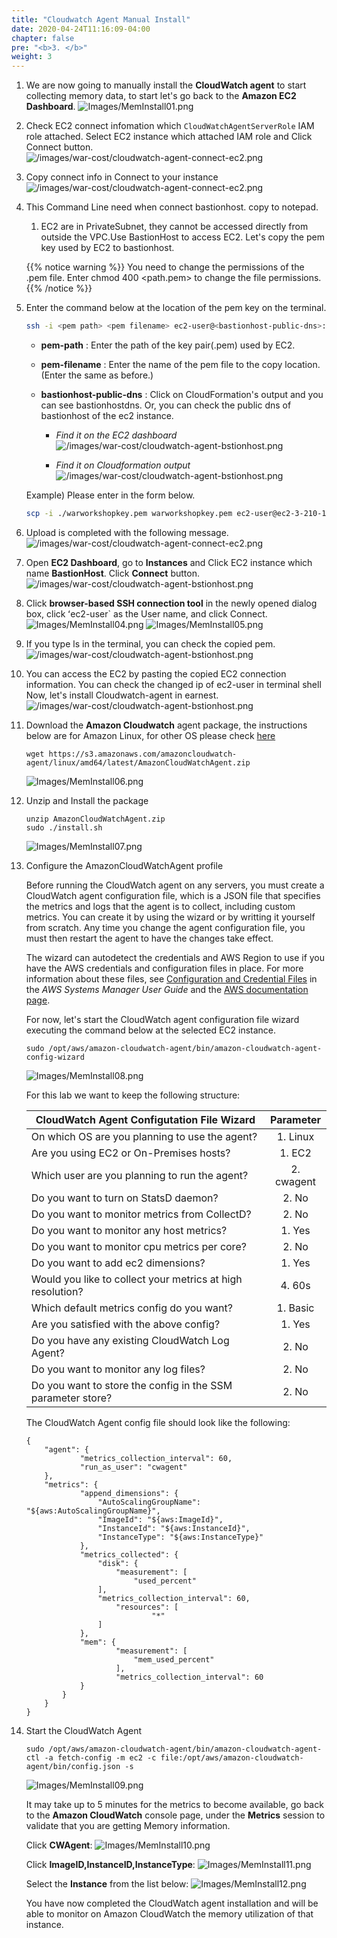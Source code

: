 ```yaml
---
title: "Cloudwatch Agent Manual Install"
date: 2020-04-24T11:16:09-04:00
chapter: false
pre: "<b>3. </b>"
weight: 3
---
```


1. We are now going to manually install the **CloudWatch agent** to start collecting memory data, to start let's go back to the **Amazon EC2 Dashboard**.
	![Images/MemInstall01.png](/cost/200_aws_resource_optimization/Images/AgentInstall01.png)

1. Check EC2 connect infomation which `CloudWatchAgentServerRole` IAM role attached. Select EC2 instance which attached IAM role and Click Connect button.
	![/images/war-cost/cloudwatch-agent-connect-ec2.png](/images/war-cost/cloudwatch-agent-connect-ec2.png)

1. Copy connect info in Connect to your instance 
	![/images/war-cost/cloudwatch-agent-connect-ec2.png](/images/war-cost/cloudwatch-agent-connect-ec2-info.png)


1. This Command Line need when connect bastionhost. copy to notepad.
	1. EC2 are in PrivateSubnet, they cannot be accessed directly from outside the VPC.Use BastionHost to access EC2. Let's copy the pem key used by EC2 to bastionhost.

	{{% notice warning %}}
	You need to change the permissions of the .pem file. Enter chmod 400 <path.pem> to change the file permissions.
	{{% /notice %}}

1. Enter the command below at the location of the pem key on the terminal.

	```bash
	ssh -i <pem path> <pem filename> ec2-user@<bastionhost-public-dns>:~
	```

	- **pem-path** : Enter the path of the key pair(.pem) used by EC2.
	- **pem-filename** : Enter the name of the pem file to the copy location. (Enter the same as before.)
	- **bastionhost-public-dns** : Click on CloudFormation's output and you can see bastionhostdns. Or, you can check the public dns of bastionhost of the ec2 instance.

		- *Find it on the EC2 dashboard*
			![/images/war-cost/cloudwatch-agent-bstionhost.png](/images/war-cost/cloudwatch-agent-bastionhost-ec2-dns.png)

		- *Find it on Cloudformation output*
			![/images/war-cost/cloudwatch-agent-bstionhost.png](/images/war-cost/cloudwatch-agent-bastionhsotdns.png)

	Example) Please enter in the form below.

	```bash
	scp -i ./warworkshopkey.pem warworkshopkey.pem ec2-user@ec2-3-210-197-135.compute-1.amazonaws.com:~
	```

1. Upload is completed with the following message.
	![/images/war-cost/cloudwatch-agent-connect-ec2.png](/images/war-cost/cloudwatch-agent-install-key.png)

1. Open **EC2 Dashboard**, go to **Instances** and Click EC2 instance which name **BastionHost**. 
	Click **Connect** button.
	![/images/war-cost/cloudwatch-agent-bstionhost.png](/images/war-cost/cloudwatch-agent-bstionhost.png)

1. Click **browser-based SSH connection tool** in the newly opened dialog box, click ʻec2-user` as the User name, and click Connect.
	![Images/MemInstall04.png](/cost/200_aws_resource_optimization/Images/AgentInstall04.png)
	![Images/MemInstall05.png](/cost/200_aws_resource_optimization/Images/AgentInstall05.png)

1. If you type ls in the terminal, you can check the copied pem.
	![/images/war-cost/cloudwatch-agent-bstionhost.png](/images/war-cost/cloudwatch-agent-pem.png)

1. You can access the EC2 by pasting the copied EC2 connection information. You can check the changed ip of ec2-user in terminal shell Now, let's install Cloudwatch-agent in earnest.
	![/images/war-cost/cloudwatch-agent-bstionhost.png](/images/war-cost/cloudwatch-agent-ec2.png)

1. Download the **Amazon Cloudwatch** agent package, the instructions below are for Amazon Linux, for other OS please check [here](https://docs.aws.amazon.com/AmazonCloudWatch/latest/monitoring/download-cloudwatch-agent-commandline.html)

	```
	wget https://s3.amazonaws.com/amazoncloudwatch-agent/linux/amd64/latest/AmazonCloudWatchAgent.zip
	```

	![Images/MemInstall06.png](/cost/200_aws_resource_optimization/Images/AgentInstall06.png)

1. Unzip and Install the package

	```
	unzip AmazonCloudWatchAgent.zip
	sudo ./install.sh
	```

	![Images/MemInstall07.png](/cost/200_aws_resource_optimization/Images/AgentInstall07.png)

1. Configure the AmazonCloudWatchAgent profile

	Before running the CloudWatch agent on any servers, you must create a CloudWatch agent configuration file, which is a JSON file that specifies the metrics and logs that the agent is to collect, including custom metrics. You can create it by using the wizard or by writting it yourself from scratch. Any time you change the agent configuration file, you must then restart the agent to have the changes take effect.

	The wizard can autodetect the credentials and AWS Region to use if you have the AWS credentials and configuration files in place. For more information about these files, see [Configuration and Credential Files](https://docs.aws.amazon.com/cli/latest/userguide/cli-config-files.html) in the *AWS Systems Manager User Guide* and the [AWS documentation page](https://docs.aws.amazon.com/AmazonCloudWatch/latest/monitoring/create-cloudwatch-agent-configuration-file.html).

	For now, let's start the CloudWatch agent configuration file wizard executing the command below at the selected EC2 instance.

	```
	sudo /opt/aws/amazon-cloudwatch-agent/bin/amazon-cloudwatch-agent-config-wizard
	```

	![Images/MemInstall08.png](/cost/200_aws_resource_optimization/Images/AgentInstall08.png)

	For this lab we want to keep the following structure:

	| CloudWatch Agent Configutation File Wizard                  | Parameter    |
	| ----------------------------------------------------------- |:------------:|
	| On which OS are you planning to use the agent?              | 1. Linux     |
	| Are you using EC2 or On-Premises hosts?                     | 1. EC2       |
	| Which user are you planning to run the agent?               | 2. cwagent   |
	| Do you want to turn on StatsD daemon?                       | 2. No        |
	| Do you want to monitor metrics from CollectD?               | 2. No        |
	| Do you want to monitor any host metrics?                    | 1. Yes       |
	| Do you want to monitor cpu metrics per core?                | 2. No        |
	| Do you want to add ec2 dimensions?                          | 1. Yes       |
	| Would you like to collect your metrics at high resolution?  | 4. 60s       |
	| Which default metrics config do you want?                   | 1. Basic     |
	| Are you satisfied with the above config?                    | 1. Yes       |
	| Do you have any existing CloudWatch Log Agent?              | 2. No        |
	| Do you want to monitor any log files?                       | 2. No        |
	| Do you want to store the config in the SSM parameter store? | 2. No        |

	The CloudWatch Agent config file should look like the following:

	```
	{
		"agent": {
				"metrics_collection_interval": 60,
				"run_as_user": "cwagent"
		},
		"metrics": {
				"append_dimensions": {
					"AutoScalingGroupName": "${aws:AutoScalingGroupName}",
					"ImageId": "${aws:ImageId}",
					"InstanceId": "${aws:InstanceId}",
					"InstanceType": "${aws:InstanceType}"
				},
				"metrics_collected": {
					"disk": {
						"measurement": [
							"used_percent"
					],
					"metrics_collection_interval": 60,
						"resources": [
								"*"
					]
				},
				"mem": {
						"measurement": [
							"mem_used_percent"
						],
						"metrics_collection_interval": 60
				}
			}
		}
	}
	```

1. Start the CloudWatch Agent

	```
	sudo /opt/aws/amazon-cloudwatch-agent/bin/amazon-cloudwatch-agent-ctl -a fetch-config -m ec2 -c file:/opt/aws/amazon-cloudwatch-agent/bin/config.json -s
	```

	![Images/MemInstall09.png](/cost/200_aws_resource_optimization/Images/AgentInstall09.png)

	It may take up to 5 minutes for the metrics to become available, go back to the **Amazon CloudWatch** console page, under the **Metrics** session to validate that you are getting Memory information.

	Click **CWAgent**:
	![Images/MemInstall10.png](/cost/200_aws_resource_optimization/Images/AgentInstall10.png)

	Click **ImageID,InstanceID,InstanceType**:
	![Images/MemInstall11.png](/cost/200_aws_resource_optimization/Images/AgentInstall11.png)

	Select the **Instance** from the list below:
	![Images/MemInstall12.png](/cost/200_aws_resource_optimization/Images/AgentInstall12.png)

	You have now completed the CloudWatch agent installation and will be able to monitor on Amazon CloudWatch the memory utilization of that instance.

